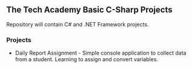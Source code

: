 ## The Tech Academy Basic C-Sharp Projects
 
Repository will contain C# and .NET Framework projects.

### Projects
* Daily Report Assignment - Simple console application to collect data from a student. Learning to assign and convert variables.
  
